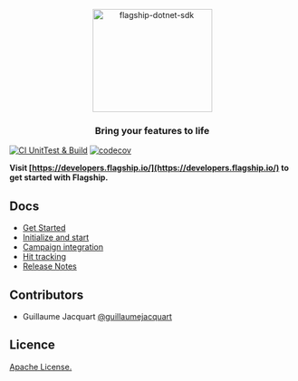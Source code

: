 <p align="center">
<img  src="https://mk0abtastybwtpirqi5t.kinstacdn.com/wp-content/uploads/picture-solutions-persona-product-flagship.jpg" width="211" height="182" alt="flagship-dotnet-sdk"  />
</p>

<h3 align="center">Bring your features to life</h3>

[![CI UnitTest & Build](https://github.com/flagship-io/flagship-dotnet-sdk/actions/workflows/ci.yml/badge.svg?branch=master)](https://github.com/flagship-io/flagship-dotnet-sdk/actions/workflows/ci.yml/badge.svg?branch=master) [![codecov](https://codecov.io/gh/flagship-io/flagship-dotnet-sdk/branch/master/graph/badge.svg?token=R1UJJ9RP2C)](https://codecov.io/gh/flagship-io/flagship-dotnet-sdk)

**Visit [https://developers.flagship.io/](https://developers.flagship.io/) to get started with Flagship.**

## Docs

- [Get Started](https://developers.flagship.io/docs/sdk/dotnet/v2.0#getting-started)
- [Initialize and start](https://developers.flagship.io/docs/sdk/dotnet/v2.0#initialization)
- [Campaign integration](https://developers.flagship.io/docs/sdk/dotnet/v2.0#managing-visitor-campaigns)
- [Hit tracking](https://developers.flagship.io/docs/sdk/dotnet/v2.0#hit-tracking)
- [Release Notes](https://developers.flagship.io/docs/sdk/dotnet/v2.0#release-notes)

## Contributors

- Guillaume Jacquart [@guillaumejacquart](https://github.com/guillaumejacquart)

## Licence

[Apache License.](https://github.com/flagship-io/flagship-dotnet-sdk/blob/master/LICENSE)
